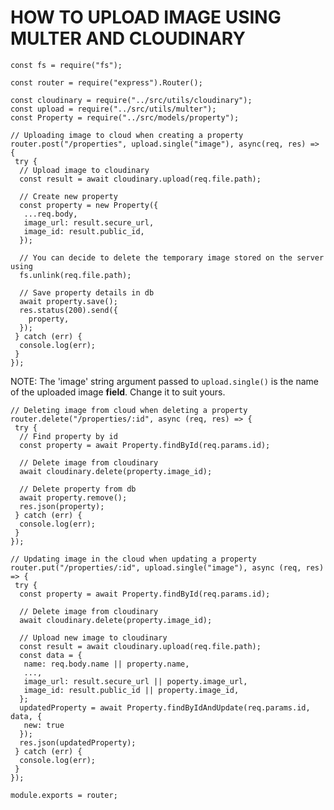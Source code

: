 # HOW TO UPLOAD IMAGE USING MULTER AND CLOUDINARY

    const fs = require("fs");
    
    const router = require("express").Router();
    
    const cloudinary = require("../src/utils/cloudinary");
    const upload = require("../src/utils/multer");
    const Property = require("../src/models/property");
    
    // Uploading image to cloud when creating a property
    router.post("/properties", upload.single("image"), async(req, res) => {
     try {
      // Upload image to cloudinary
      const result = await cloudinary.upload(req.file.path);
      
      // Create new property
      const property = new Property({
       ...req.body,
       image_url: result.secure_url,
       image_id: result.public_id,
      });

      // You can decide to delete the temporary image stored on the server using
      fs.unlink(req.file.path);

      // Save property details in db
      await property.save();
      res.status(200).send({
        property,
      });
     } catch (err) {
      console.log(err);
     }
    });

NOTE: The 'image' string argument passed to `upload.single()` is the name of the uploaded image **field**. Change it to suit yours.

    // Deleting image from cloud when deleting a property
    router.delete("/properties/:id", async (req, res) => {
     try {
      // Find property by id
      const property = await Property.findById(req.params.id);
      
      // Delete image from cloudinary
      await cloudinary.delete(property.image_id);
      
      // Delete property from db
      await property.remove();
      res.json(property);
     } catch (err) {
      console.log(err);
     }
    });

    // Updating image in the cloud when updating a property
    router.put("/properties/:id", upload.single("image"), async (req, res) => {
     try {
      const property = await Property.findById(req.params.id);
      
      // Delete image from cloudinary
      await cloudinary.delete(property.image_id);
      
      // Upload new image to cloudinary
      const result = await cloudinary.upload(req.file.path);
      const data = {
       name: req.body.name || property.name,
       ...,
       image_url: result.secure_url || poperty.image_url,
       image_id: result.public_id || property.image_id,
      };
      updatedProperty = await Property.findByIdAndUpdate(req.params.id, data, {
       new: true
      });
      res.json(updatedProperty);
     } catch (err) {
      console.log(err);
     }
    });
    
    module.exports = router;
